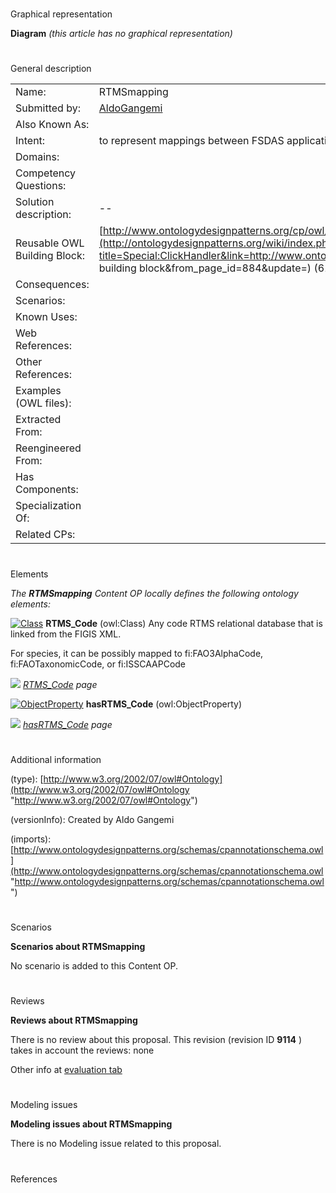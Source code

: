 # 

 Graphical representation



__Diagram__ 
_(this article has no graphical representation)_ 




# 

 General description




|  |  |
| --- | --- |
|  Name:  |  RTMSmapping  |
|  Submitted by:  | [AldoGangemi](../User/AldoGangemi "User:AldoGangemi")  |
|  Also Known As:  |  |
|  Intent:  |  to represent mappings between FSDAS application ontology network, and RTMS ontologies  |
|  Domains:  |  |
|  Competency Questions:  |  |
|  Solution description:  |  --  |
|  Reusable OWL Building Block:  | [http://www.ontologydesignpatterns.org/cp/owl/fsdas/rtmsmapping.owl](http://ontologydesignpatterns.org/wiki/index.php?title=Special:ClickHandler&link=http://www.ontologydesignpatterns.org/cp/owl/fsdas/rtmsmapping.owl&message=OWL building block&from_page_id=884&update=)  (618)  |
|  Consequences:  |  |
|  Scenarios:  |  |
|  Known Uses:  |  |
|  Web References:  |  |
|  Other References:  |  |
|  Examples (OWL files):  |  |
|  Extracted From:  |  |
|  Reengineered From:  |  |
|  Has Components:  |  |
|  Specialization Of:  |  |
|  Related CPs:  |  |



  





# 

 Elements



_The
 __RTMSmapping__ 
 Content OP locally defines the following ontology elements:_ 





[![Class](../images/thumb/2/27/Class.gif/20px-Class.gif)](../Image/Class.gif "Class")
__RTMS\_Code__ 
 (owl:Class) Any code RTMS relational database that is linked from the FIGIS XML.
 
 For species, it can be possibly mapped to fi:FAO3AlphaCode, fi:FAOTaxonomicCode, or fi:ISSCAAPCode
 



[![](../../images/thumb/8/87/ArrowRight.gif/11px-ArrowRight.gif)](../Image/ArrowRight.gif "ArrowRight.gif")
_[RTMS\_Code](../Submissions/RTMSmapping/RTMS_Code "Submissions:RTMSmapping/RTMS Code") 
 page_ 



[![ObjectProperty](../images/thumb/c/c3/ObjectProperty.gif/20px-ObjectProperty.gif)](../Image/ObjectProperty.gif "ObjectProperty")
__hasRTMS\_Code__ 
 (owl:ObjectProperty)
 
[![](../../images/thumb/8/87/ArrowRight.gif/11px-ArrowRight.gif)](../Image/ArrowRight.gif "ArrowRight.gif")
_[hasRTMS\_Code](../Submissions/RTMSmapping/hasRTMS_Code "Submissions:RTMSmapping/hasRTMS Code") 
 page_ 


# 

 Additional information



 (type):
 [http://www.w3.org/2002/07/owl#Ontology](http://www.w3.org/2002/07/owl#Ontology "http://www.w3.org/2002/07/owl#Ontology") 




 (versionInfo): Created by Aldo Gangemi
 



 (imports):
 [http://www.ontologydesignpatterns.org/schemas/cpannotationschema.owl](http://www.ontologydesignpatterns.org/schemas/cpannotationschema.owl "http://www.ontologydesignpatterns.org/schemas/cpannotationschema.owl") 




# 

 Scenarios




__Scenarios about RTMSmapping__ 


 No scenario is added to this Content OP.
 




# 

 Reviews




__Reviews about RTMSmapping__ 


 There is no review about this proposal.
This revision (revision ID
 __9114__ 
 ) takes in account the reviews: none
 



 Other info at
 [evaluation tab](http://ontologydesignpatterns.org/wiki/index.php?title=Submissions:RTMSmapping&action=evaluation "http://ontologydesignpatterns.org/wiki/index.php?title=Submissions:RTMSmapping&action=evaluation") 





  





# 

 Modeling issues




__Modeling issues about RTMSmapping__ 


 There is no Modeling issue related to this proposal.
 




  





# 

 References